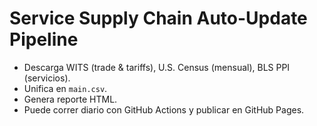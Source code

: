 
# Service Supply Chain Auto-Update Pipeline
- Descarga WITS (trade & tariffs), U.S. Census (mensual), BLS PPI (servicios).
- Unifica en `main.csv`.
- Genera reporte HTML.
- Puede correr diario con GitHub Actions y publicar en GitHub Pages.
